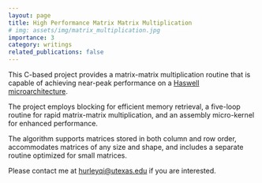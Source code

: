 ```yaml
---
layout: page
title: High Performance Matrix Matrix Multiplication
# img: assets/img/matrix_multiplication.jpg
importance: 3
category: writings
related_publications: false
---
```


This C-based project provides a matrix-matrix multiplication routine that is capable of achieving
near-peak performance on a [Haswell microarchitecture](https://en.wikipedia.org/wiki/Haswell_(microarchitecture)). 

The project employs blocking for efficient memory retrieval, a five-loop routine for rapid 
matrix-matrix multiplication, and an assembly micro-kernel for enhanced performance.

The algorithm supports matrices stored in both column and row order, 
accommodates matrices of any size and shape, and includes a separate routine optimized for small matrices.

Please contact me at [hurleyqi@utexas.edu](mailto:hurleyqi@utexas.edu) if you are interested. 